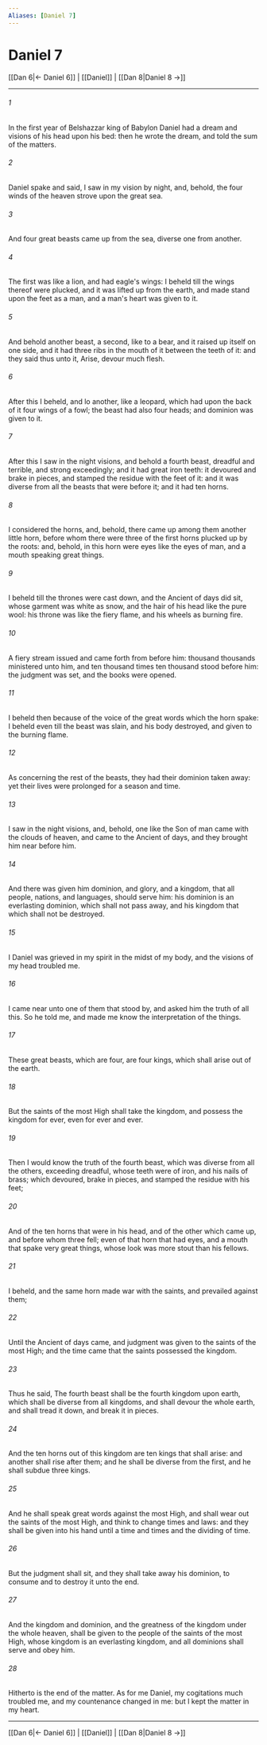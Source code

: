 ```yaml
---
Aliases: [Daniel 7]
---
```

# Daniel 7

[[Dan 6|← Daniel 6]] | [[Daniel]] | [[Dan 8|Daniel 8 →]]
***



###### 1 
In the first year of Belshazzar king of Babylon Daniel had a dream and visions of his head upon his bed: then he wrote the dream, and told the sum of the matters. 

###### 2 
Daniel spake and said, I saw in my vision by night, and, behold, the four winds of the heaven strove upon the great sea. 

###### 3 
And four great beasts came up from the sea, diverse one from another. 

###### 4 
The first was like a lion, and had eagle's wings: I beheld till the wings thereof were plucked, and it was lifted up from the earth, and made stand upon the feet as a man, and a man's heart was given to it. 

###### 5 
And behold another beast, a second, like to a bear, and it raised up itself on one side, and it had three ribs in the mouth of it between the teeth of it: and they said thus unto it, Arise, devour much flesh. 

###### 6 
After this I beheld, and lo another, like a leopard, which had upon the back of it four wings of a fowl; the beast had also four heads; and dominion was given to it. 

###### 7 
After this I saw in the night visions, and behold a fourth beast, dreadful and terrible, and strong exceedingly; and it had great iron teeth: it devoured and brake in pieces, and stamped the residue with the feet of it: and it was diverse from all the beasts that were before it; and it had ten horns. 

###### 8 
I considered the horns, and, behold, there came up among them another little horn, before whom there were three of the first horns plucked up by the roots: and, behold, in this horn were eyes like the eyes of man, and a mouth speaking great things. 

###### 9 
I beheld till the thrones were cast down, and the Ancient of days did sit, whose garment was white as snow, and the hair of his head like the pure wool: his throne was like the fiery flame, and his wheels as burning fire. 

###### 10 
A fiery stream issued and came forth from before him: thousand thousands ministered unto him, and ten thousand times ten thousand stood before him: the judgment was set, and the books were opened. 

###### 11 
I beheld then because of the voice of the great words which the horn spake: I beheld even till the beast was slain, and his body destroyed, and given to the burning flame. 

###### 12 
As concerning the rest of the beasts, they had their dominion taken away: yet their lives were prolonged for a season and time. 

###### 13 
I saw in the night visions, and, behold, one like the Son of man came with the clouds of heaven, and came to the Ancient of days, and they brought him near before him. 

###### 14 
And there was given him dominion, and glory, and a kingdom, that all people, nations, and languages, should serve him: his dominion is an everlasting dominion, which shall not pass away, and his kingdom that which shall not be destroyed. 

###### 15 
I Daniel was grieved in my spirit in the midst of my body, and the visions of my head troubled me. 

###### 16 
I came near unto one of them that stood by, and asked him the truth of all this. So he told me, and made me know the interpretation of the things. 

###### 17 
These great beasts, which are four, are four kings, which shall arise out of the earth. 

###### 18 
But the saints of the most High shall take the kingdom, and possess the kingdom for ever, even for ever and ever. 

###### 19 
Then I would know the truth of the fourth beast, which was diverse from all the others, exceeding dreadful, whose teeth were of iron, and his nails of brass; which devoured, brake in pieces, and stamped the residue with his feet; 

###### 20 
And of the ten horns that were in his head, and of the other which came up, and before whom three fell; even of that horn that had eyes, and a mouth that spake very great things, whose look was more stout than his fellows. 

###### 21 
I beheld, and the same horn made war with the saints, and prevailed against them; 

###### 22 
Until the Ancient of days came, and judgment was given to the saints of the most High; and the time came that the saints possessed the kingdom. 

###### 23 
Thus he said, The fourth beast shall be the fourth kingdom upon earth, which shall be diverse from all kingdoms, and shall devour the whole earth, and shall tread it down, and break it in pieces. 

###### 24 
And the ten horns out of this kingdom are ten kings that shall arise: and another shall rise after them; and he shall be diverse from the first, and he shall subdue three kings. 

###### 25 
And he shall speak great words against the most High, and shall wear out the saints of the most High, and think to change times and laws: and they shall be given into his hand until a time and times and the dividing of time. 

###### 26 
But the judgment shall sit, and they shall take away his dominion, to consume and to destroy it unto the end. 

###### 27 
And the kingdom and dominion, and the greatness of the kingdom under the whole heaven, shall be given to the people of the saints of the most High, whose kingdom is an everlasting kingdom, and all dominions shall serve and obey him. 

###### 28 
Hitherto is the end of the matter. As for me Daniel, my cogitations much troubled me, and my countenance changed in me: but I kept the matter in my heart.

***
[[Dan 6|← Daniel 6]] | [[Daniel]] | [[Dan 8|Daniel 8 →]]
